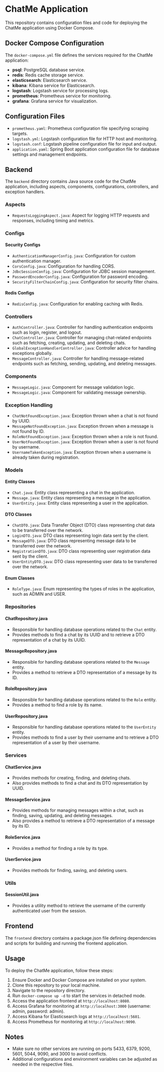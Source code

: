 # ChatMe Application

This repository contains configuration files and code for deploying the ChatMe application using Docker Compose.

## Docker Compose Configuration

The `docker-compose.yml` file defines the services required for the ChatMe application:

- **psql**: PostgreSQL database service.
- **redis**: Redis cache storage service.
- **elasticsearch**: Elasticsearch service.
- **kibana**: Kibana service for Elasticsearch.
- **logstash**: Logstash service for processing logs.
- **prometheus**: Prometheus service for monitoring.
- **grafana**: Grafana service for visualization.

## Configuration Files

- `prometheus.yaml`: Prometheus configuration file specifying scraping targets.
- `logstash.yml`: Logstash configuration file for HTTP host and monitoring.
- `logstash.conf`: Logstash pipeline configuration file for input and output.
- `application.yaml`: Spring Boot application configuration file for database settings and management endpoints.

## Backend

The `backend` directory contains Java source code for the ChatMe application, including aspects, components, configurations, controllers, and exception handlers.

### Aspects

- `RequestsLoggingAspect.java`: Aspect for logging HTTP requests and responses, including timing and metrics.

### Configs
#### Security Configs
- `AuthenticationManagerConfig.java`: Configuration for custom authentication manager.
- `CorsConfig.java`: Configuration for handling CORS.
- `JdbcSessionConfig.java`: Configuration for JDBC session management.
- `PasswordEncoderConfig.java`: Configuration for password encoding.
- `SecurityFilterChainConfig.java`: Configuration for security filter chains.
#### Redis Configs
- `RedisConfig.java`: Configuration for enabling caching with Redis.

### Controllers

- `AuthController.java`: Controller for handling authentication endpoints such as login, register, and logout.
- `ChatController.java`: Controller for managing chat-related endpoints such as fetching, creating, updating, and deleting chats.
- `GlobalExceptionHandlerController.java`: Controller advice for handling exceptions globally.
- `MessageController.java`: Controller for handling message-related endpoints such as fetching, sending, updating, and deleting messages.

### Components

- `MessageLogic.java`: Component for message validation logic.
- `MessageLogic.java`: Component for validating message ownership.

### Exception Handling

- `ChatNotFoundException.java`: Exception thrown when a chat is not found by UUID.
- `MessageNotFoundException.java`: Exception thrown when a message is not found by ID.
- `RoleNotFoundException.java`: Exception thrown when a role is not found.
- `UserNotFoundException.java`: Exception thrown when a user is not found by username.
- `UsernameTakenException.java`: Exception thrown when a username is already taken during registration.

### Models

#### Entity Classes

- `Chat.java`: Entity class representing a chat in the application.
- `Message.java`: Entity class representing a message in the application.
- `UserEntity.java`: Entity class representing a user in the application.

#### DTO Classes

- `ChatDTO.java`: Data Transfer Object (DTO) class representing chat data to be transferred over the network.
- `LoginDTO.java`: DTO class representing login data sent by the client.
- `MessageDTO.java`: DTO class representing message data to be transferred over the network.
- `RegistrationDTO.java`: DTO class representing user registration data sent by the client.
- `UserEntityDTO.java`: DTO class representing user data to be transferred over the network.

#### Enum Classes
- `RoleType.java`: Enum representing the types of roles in the application, such as ADMIN and USER.

### Repositories

#### ChatRepository.java

- Responsible for handling database operations related to the `Chat` entity.
- Provides methods to find a chat by its UUID and to retrieve a DTO representation of a chat by its UUID.

#### MessageRepository.java

- Responsible for handling database operations related to the `Message` entity.
- Provides a method to retrieve a DTO representation of a message by its ID.

#### RoleRepository.java

- Responsible for handling database operations related to the `Role` entity.
- Provides a method to find a role by its name.

#### UserRepository.java

- Responsible for handling database operations related to the `UserEntity` entity.
- Provides methods to find a user by their username and to retrieve a DTO representation of a user by their username.

### Services

#### ChatService.java

- Provides methods for creating, finding, and deleting chats.
- Also provides methods to find a chat and its DTO representation by UUID.

#### MessageService.java

- Provides methods for managing messages within a chat, such as finding, saving, updating, and deleting messages.
- Also provides a method to retrieve a DTO representation of a message by its ID.

#### RoleService.java

- Provides a method for finding a role by its type.

#### UserService.java

- Provides methods for finding, saving, and deleting users.

### Utils

#### SessionUtil.java

- Provides a utility method to retrieve the username of the currently authenticated user from the session.


## Frontend

The `frontend` directory contains a package.json file defining dependencies and scripts for building and running the frontend application.

## Usage

To deploy the ChatMe application, follow these steps:

1. Ensure Docker and Docker Compose are installed on your system.
2. Clone this repository to your local machine.
3. Navigate to the repository directory.
4. Run `docker-compose up -d` to start the services in detached mode.
5. Access the application frontend at `http://localhost:8080`.
6. Access Grafana for monitoring at `http://localhost:3000` (username: admin, password: admin).
7. Access Kibana for Elasticsearch logs at `http://localhost:5601`.
8. Access Prometheus for monitoring at `http://localhost:9090`.

## Notes

- Make sure no other services are running on ports 5433, 6379, 9200, 5601, 5044, 9090, and 3000 to avoid conflicts.
- Additional configurations and environment variables can be adjusted as needed in the respective files.
